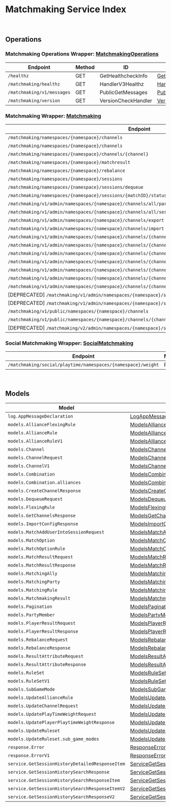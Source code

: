 # Matchmaking Service Index

&nbsp;  

## Operations

### Matchmaking Operations Wrapper:  [MatchmakingOperations](../../src/main/java/net/accelbyte/sdk/api/matchmaking/wrappers/MatchmakingOperations.java)
| Endpoint | Method | ID | Class | Example |
|---|---|---|---|---|
| `/healthz` | GET | GetHealthcheckInfo | [GetHealthcheckInfo](../../src/main/java/net/accelbyte/sdk/api/matchmaking/operations/matchmaking_operations/GetHealthcheckInfo.java) | [GetHealthcheckInfo](../../samples/cli/src/main/java/net/accelbyte/sdk/cli/api/matchmaking/matchmaking_operations/GetHealthcheckInfo.java) |
| `/matchmaking/healthz` | GET | HandlerV3Healthz | [HandlerV3Healthz](../../src/main/java/net/accelbyte/sdk/api/matchmaking/operations/matchmaking_operations/HandlerV3Healthz.java) | [HandlerV3Healthz](../../samples/cli/src/main/java/net/accelbyte/sdk/cli/api/matchmaking/matchmaking_operations/HandlerV3Healthz.java) |
| `/matchmaking/v1/messages` | GET | PublicGetMessages | [PublicGetMessages](../../src/main/java/net/accelbyte/sdk/api/matchmaking/operations/matchmaking_operations/PublicGetMessages.java) | [PublicGetMessages](../../samples/cli/src/main/java/net/accelbyte/sdk/cli/api/matchmaking/matchmaking_operations/PublicGetMessages.java) |
| `/matchmaking/version` | GET | VersionCheckHandler | [VersionCheckHandler](../../src/main/java/net/accelbyte/sdk/api/matchmaking/operations/matchmaking_operations/VersionCheckHandler.java) | [VersionCheckHandler](../../samples/cli/src/main/java/net/accelbyte/sdk/cli/api/matchmaking/matchmaking_operations/VersionCheckHandler.java) |

### Matchmaking Wrapper:  [Matchmaking](../../src/main/java/net/accelbyte/sdk/api/matchmaking/wrappers/Matchmaking.java)
| Endpoint | Method | ID | Class | Example |
|---|---|---|---|---|
| `/matchmaking/namespaces/{namespace}/channels` | GET | GetAllChannelsHandler | [GetAllChannelsHandler](../../src/main/java/net/accelbyte/sdk/api/matchmaking/operations/matchmaking/GetAllChannelsHandler.java) | [GetAllChannelsHandler](../../samples/cli/src/main/java/net/accelbyte/sdk/cli/api/matchmaking/matchmaking/GetAllChannelsHandler.java) |
| `/matchmaking/namespaces/{namespace}/channels` | POST | CreateChannelHandler | [CreateChannelHandler](../../src/main/java/net/accelbyte/sdk/api/matchmaking/operations/matchmaking/CreateChannelHandler.java) | [CreateChannelHandler](../../samples/cli/src/main/java/net/accelbyte/sdk/cli/api/matchmaking/matchmaking/CreateChannelHandler.java) |
| `/matchmaking/namespaces/{namespace}/channels/{channel}` | DELETE | DeleteChannelHandler | [DeleteChannelHandler](../../src/main/java/net/accelbyte/sdk/api/matchmaking/operations/matchmaking/DeleteChannelHandler.java) | [DeleteChannelHandler](../../samples/cli/src/main/java/net/accelbyte/sdk/cli/api/matchmaking/matchmaking/DeleteChannelHandler.java) |
| `/matchmaking/namespaces/{namespace}/matchresult` | POST | StoreMatchResults | [StoreMatchResults](../../src/main/java/net/accelbyte/sdk/api/matchmaking/operations/matchmaking/StoreMatchResults.java) | [StoreMatchResults](../../samples/cli/src/main/java/net/accelbyte/sdk/cli/api/matchmaking/matchmaking/StoreMatchResults.java) |
| `/matchmaking/namespaces/{namespace}/rebalance` | POST | Rebalance | [Rebalance](../../src/main/java/net/accelbyte/sdk/api/matchmaking/operations/matchmaking/Rebalance.java) | [Rebalance](../../samples/cli/src/main/java/net/accelbyte/sdk/cli/api/matchmaking/matchmaking/Rebalance.java) |
| `/matchmaking/namespaces/{namespace}/sessions` | POST | QueueSessionHandler | [QueueSessionHandler](../../src/main/java/net/accelbyte/sdk/api/matchmaking/operations/matchmaking/QueueSessionHandler.java) | [QueueSessionHandler](../../samples/cli/src/main/java/net/accelbyte/sdk/cli/api/matchmaking/matchmaking/QueueSessionHandler.java) |
| `/matchmaking/namespaces/{namespace}/sessions/dequeue` | POST | DequeueSessionHandler | [DequeueSessionHandler](../../src/main/java/net/accelbyte/sdk/api/matchmaking/operations/matchmaking/DequeueSessionHandler.java) | [DequeueSessionHandler](../../samples/cli/src/main/java/net/accelbyte/sdk/cli/api/matchmaking/matchmaking/DequeueSessionHandler.java) |
| `/matchmaking/namespaces/{namespace}/sessions/{matchID}/status` | GET | QuerySessionHandler | [QuerySessionHandler](../../src/main/java/net/accelbyte/sdk/api/matchmaking/operations/matchmaking/QuerySessionHandler.java) | [QuerySessionHandler](../../samples/cli/src/main/java/net/accelbyte/sdk/cli/api/matchmaking/matchmaking/QuerySessionHandler.java) |
| `/matchmaking/v1/admin/namespaces/{namespace}/channels/all/parties` | GET | GetAllPartyInAllChannel | [GetAllPartyInAllChannel](../../src/main/java/net/accelbyte/sdk/api/matchmaking/operations/matchmaking/GetAllPartyInAllChannel.java) | [GetAllPartyInAllChannel](../../samples/cli/src/main/java/net/accelbyte/sdk/cli/api/matchmaking/matchmaking/GetAllPartyInAllChannel.java) |
| `/matchmaking/v1/admin/namespaces/{namespace}/channels/all/sessions/bulk` | GET | BulkGetSessions | [BulkGetSessions](../../src/main/java/net/accelbyte/sdk/api/matchmaking/operations/matchmaking/BulkGetSessions.java) | [BulkGetSessions](../../samples/cli/src/main/java/net/accelbyte/sdk/cli/api/matchmaking/matchmaking/BulkGetSessions.java) |
| `/matchmaking/v1/admin/namespaces/{namespace}/channels/export` | GET | ExportChannels | [ExportChannels](../../src/main/java/net/accelbyte/sdk/api/matchmaking/operations/matchmaking/ExportChannels.java) | [ExportChannels](../../samples/cli/src/main/java/net/accelbyte/sdk/cli/api/matchmaking/matchmaking/ExportChannels.java) |
| `/matchmaking/v1/admin/namespaces/{namespace}/channels/import` | POST | ImportChannels | [ImportChannels](../../src/main/java/net/accelbyte/sdk/api/matchmaking/operations/matchmaking/ImportChannels.java) | [ImportChannels](../../samples/cli/src/main/java/net/accelbyte/sdk/cli/api/matchmaking/matchmaking/ImportChannels.java) |
| `/matchmaking/v1/admin/namespaces/{namespace}/channels/{channelName}` | GET | GetSingleMatchmakingChannel | [GetSingleMatchmakingChannel](../../src/main/java/net/accelbyte/sdk/api/matchmaking/operations/matchmaking/GetSingleMatchmakingChannel.java) | [GetSingleMatchmakingChannel](../../samples/cli/src/main/java/net/accelbyte/sdk/cli/api/matchmaking/matchmaking/GetSingleMatchmakingChannel.java) |
| `/matchmaking/v1/admin/namespaces/{namespace}/channels/{channelName}` | PATCH | UpdateMatchmakingChannel | [UpdateMatchmakingChannel](../../src/main/java/net/accelbyte/sdk/api/matchmaking/operations/matchmaking/UpdateMatchmakingChannel.java) | [UpdateMatchmakingChannel](../../samples/cli/src/main/java/net/accelbyte/sdk/cli/api/matchmaking/matchmaking/UpdateMatchmakingChannel.java) |
| `/matchmaking/v1/admin/namespaces/{namespace}/channels/{channelName}/parties` | GET | GetAllPartyInChannel | [GetAllPartyInChannel](../../src/main/java/net/accelbyte/sdk/api/matchmaking/operations/matchmaking/GetAllPartyInChannel.java) | [GetAllPartyInChannel](../../samples/cli/src/main/java/net/accelbyte/sdk/cli/api/matchmaking/matchmaking/GetAllPartyInChannel.java) |
| `/matchmaking/v1/admin/namespaces/{namespace}/channels/{channelName}/sessions` | GET | GetAllSessionsInChannel | [GetAllSessionsInChannel](../../src/main/java/net/accelbyte/sdk/api/matchmaking/operations/matchmaking/GetAllSessionsInChannel.java) | [GetAllSessionsInChannel](../../samples/cli/src/main/java/net/accelbyte/sdk/cli/api/matchmaking/matchmaking/GetAllSessionsInChannel.java) |
| `/matchmaking/v1/admin/namespaces/{namespace}/channels/{channelName}/sessions/{matchID}` | POST | AddUserIntoSessionInChannel | [AddUserIntoSessionInChannel](../../src/main/java/net/accelbyte/sdk/api/matchmaking/operations/matchmaking/AddUserIntoSessionInChannel.java) | [AddUserIntoSessionInChannel](../../samples/cli/src/main/java/net/accelbyte/sdk/cli/api/matchmaking/matchmaking/AddUserIntoSessionInChannel.java) |
| `/matchmaking/v1/admin/namespaces/{namespace}/channels/{channelName}/sessions/{matchID}` | DELETE | DeleteSessionInChannel | [DeleteSessionInChannel](../../src/main/java/net/accelbyte/sdk/api/matchmaking/operations/matchmaking/DeleteSessionInChannel.java) | [DeleteSessionInChannel](../../samples/cli/src/main/java/net/accelbyte/sdk/cli/api/matchmaking/matchmaking/DeleteSessionInChannel.java) |
| `/matchmaking/v1/admin/namespaces/{namespace}/channels/{channelName}/sessions/{matchID}/users/{userID}` | DELETE | DeleteUserFromSessionInChannel | [DeleteUserFromSessionInChannel](../../src/main/java/net/accelbyte/sdk/api/matchmaking/operations/matchmaking/DeleteUserFromSessionInChannel.java) | [DeleteUserFromSessionInChannel](../../samples/cli/src/main/java/net/accelbyte/sdk/cli/api/matchmaking/matchmaking/DeleteUserFromSessionInChannel.java) |
| [DEPRECATED] `/matchmaking/v1/admin/namespaces/{namespace}/sessions/history/search` | GET | SearchSessions | [SearchSessions](../../src/main/java/net/accelbyte/sdk/api/matchmaking/operations/matchmaking/SearchSessions.java) | [SearchSessions](../../samples/cli/src/main/java/net/accelbyte/sdk/cli/api/matchmaking/matchmaking/SearchSessions.java) |
| [DEPRECATED] `/matchmaking/v1/admin/namespaces/{namespace}/sessions/{matchID}/history/detailed` | GET | GetSessionHistoryDetailed | [GetSessionHistoryDetailed](../../src/main/java/net/accelbyte/sdk/api/matchmaking/operations/matchmaking/GetSessionHistoryDetailed.java) | [GetSessionHistoryDetailed](../../samples/cli/src/main/java/net/accelbyte/sdk/cli/api/matchmaking/matchmaking/GetSessionHistoryDetailed.java) |
| `/matchmaking/v1/public/namespaces/{namespace}/channels` | GET | PublicGetAllMatchmakingChannel | [PublicGetAllMatchmakingChannel](../../src/main/java/net/accelbyte/sdk/api/matchmaking/operations/matchmaking/PublicGetAllMatchmakingChannel.java) | [PublicGetAllMatchmakingChannel](../../samples/cli/src/main/java/net/accelbyte/sdk/cli/api/matchmaking/matchmaking/PublicGetAllMatchmakingChannel.java) |
| `/matchmaking/v1/public/namespaces/{namespace}/channels/{channelName}` | GET | PublicGetSingleMatchmakingChannel | [PublicGetSingleMatchmakingChannel](../../src/main/java/net/accelbyte/sdk/api/matchmaking/operations/matchmaking/PublicGetSingleMatchmakingChannel.java) | [PublicGetSingleMatchmakingChannel](../../samples/cli/src/main/java/net/accelbyte/sdk/cli/api/matchmaking/matchmaking/PublicGetSingleMatchmakingChannel.java) |
| [DEPRECATED] `/matchmaking/v2/admin/namespaces/{namespace}/sessions/history/search` | GET | SearchSessionsV2 | [SearchSessionsV2](../../src/main/java/net/accelbyte/sdk/api/matchmaking/operations/matchmaking/SearchSessionsV2.java) | [SearchSessionsV2](../../samples/cli/src/main/java/net/accelbyte/sdk/cli/api/matchmaking/matchmaking/SearchSessionsV2.java) |

### Social Matchmaking Wrapper:  [SocialMatchmaking](../../src/main/java/net/accelbyte/sdk/api/matchmaking/wrappers/SocialMatchmaking.java)
| Endpoint | Method | ID | Class | Example |
|---|---|---|---|---|
| `/matchmaking/social/playtime/namespaces/{namespace}/weight` | PATCH | UpdatePlayTimeWeight | [UpdatePlayTimeWeight](../../src/main/java/net/accelbyte/sdk/api/matchmaking/operations/social_matchmaking/UpdatePlayTimeWeight.java) | [UpdatePlayTimeWeight](../../samples/cli/src/main/java/net/accelbyte/sdk/cli/api/matchmaking/social_matchmaking/UpdatePlayTimeWeight.java) |


&nbsp;  

## Models

| Model | Class |
|---|---|
| `log.AppMessageDeclaration` | [LogAppMessageDeclaration](../../src/main/java/net/accelbyte/sdk/api/matchmaking/models/LogAppMessageDeclaration.java) |
| `models.AllianceFlexingRule` | [ModelsAllianceFlexingRule](../../src/main/java/net/accelbyte/sdk/api/matchmaking/models/ModelsAllianceFlexingRule.java) |
| `models.AllianceRule` | [ModelsAllianceRule](../../src/main/java/net/accelbyte/sdk/api/matchmaking/models/ModelsAllianceRule.java) |
| `models.AllianceRuleV1` | [ModelsAllianceRuleV1](../../src/main/java/net/accelbyte/sdk/api/matchmaking/models/ModelsAllianceRuleV1.java) |
| `models.Channel` | [ModelsChannel](../../src/main/java/net/accelbyte/sdk/api/matchmaking/models/ModelsChannel.java) |
| `models.ChannelRequest` | [ModelsChannelRequest](../../src/main/java/net/accelbyte/sdk/api/matchmaking/models/ModelsChannelRequest.java) |
| `models.ChannelV1` | [ModelsChannelV1](../../src/main/java/net/accelbyte/sdk/api/matchmaking/models/ModelsChannelV1.java) |
| `models.Combination` | [ModelsCombination](../../src/main/java/net/accelbyte/sdk/api/matchmaking/models/ModelsCombination.java) |
| `models.Combination.alliances` | [ModelsCombinationAlliances](../../src/main/java/net/accelbyte/sdk/api/matchmaking/models/ModelsCombinationAlliances.java) |
| `models.CreateChannelResponse` | [ModelsCreateChannelResponse](../../src/main/java/net/accelbyte/sdk/api/matchmaking/models/ModelsCreateChannelResponse.java) |
| `models.DequeueRequest` | [ModelsDequeueRequest](../../src/main/java/net/accelbyte/sdk/api/matchmaking/models/ModelsDequeueRequest.java) |
| `models.FlexingRule` | [ModelsFlexingRule](../../src/main/java/net/accelbyte/sdk/api/matchmaking/models/ModelsFlexingRule.java) |
| `models.GetChannelsResponse` | [ModelsGetChannelsResponse](../../src/main/java/net/accelbyte/sdk/api/matchmaking/models/ModelsGetChannelsResponse.java) |
| `models.ImportConfigResponse` | [ModelsImportConfigResponse](../../src/main/java/net/accelbyte/sdk/api/matchmaking/models/ModelsImportConfigResponse.java) |
| `models.MatchAddUserIntoSessionRequest` | [ModelsMatchAddUserIntoSessionRequest](../../src/main/java/net/accelbyte/sdk/api/matchmaking/models/ModelsMatchAddUserIntoSessionRequest.java) |
| `models.MatchOption` | [ModelsMatchOption](../../src/main/java/net/accelbyte/sdk/api/matchmaking/models/ModelsMatchOption.java) |
| `models.MatchOptionRule` | [ModelsMatchOptionRule](../../src/main/java/net/accelbyte/sdk/api/matchmaking/models/ModelsMatchOptionRule.java) |
| `models.MatchResultRequest` | [ModelsMatchResultRequest](../../src/main/java/net/accelbyte/sdk/api/matchmaking/models/ModelsMatchResultRequest.java) |
| `models.MatchResultResponse` | [ModelsMatchResultResponse](../../src/main/java/net/accelbyte/sdk/api/matchmaking/models/ModelsMatchResultResponse.java) |
| `models.MatchingAlly` | [ModelsMatchingAlly](../../src/main/java/net/accelbyte/sdk/api/matchmaking/models/ModelsMatchingAlly.java) |
| `models.MatchingParty` | [ModelsMatchingParty](../../src/main/java/net/accelbyte/sdk/api/matchmaking/models/ModelsMatchingParty.java) |
| `models.MatchingRule` | [ModelsMatchingRule](../../src/main/java/net/accelbyte/sdk/api/matchmaking/models/ModelsMatchingRule.java) |
| `models.MatchmakingResult` | [ModelsMatchmakingResult](../../src/main/java/net/accelbyte/sdk/api/matchmaking/models/ModelsMatchmakingResult.java) |
| `models.Pagination` | [ModelsPagination](../../src/main/java/net/accelbyte/sdk/api/matchmaking/models/ModelsPagination.java) |
| `models.PartyMember` | [ModelsPartyMember](../../src/main/java/net/accelbyte/sdk/api/matchmaking/models/ModelsPartyMember.java) |
| `models.PlayerResultRequest` | [ModelsPlayerResultRequest](../../src/main/java/net/accelbyte/sdk/api/matchmaking/models/ModelsPlayerResultRequest.java) |
| `models.PlayerResultResponse` | [ModelsPlayerResultResponse](../../src/main/java/net/accelbyte/sdk/api/matchmaking/models/ModelsPlayerResultResponse.java) |
| `models.RebalanceRequest` | [ModelsRebalanceRequest](../../src/main/java/net/accelbyte/sdk/api/matchmaking/models/ModelsRebalanceRequest.java) |
| `models.RebalanceResponse` | [ModelsRebalanceResponse](../../src/main/java/net/accelbyte/sdk/api/matchmaking/models/ModelsRebalanceResponse.java) |
| `models.ResultAttributeRequest` | [ModelsResultAttributeRequest](../../src/main/java/net/accelbyte/sdk/api/matchmaking/models/ModelsResultAttributeRequest.java) |
| `models.ResultAttributeResponse` | [ModelsResultAttributeResponse](../../src/main/java/net/accelbyte/sdk/api/matchmaking/models/ModelsResultAttributeResponse.java) |
| `models.RuleSet` | [ModelsRuleSet](../../src/main/java/net/accelbyte/sdk/api/matchmaking/models/ModelsRuleSet.java) |
| `models.RuleSetV1` | [ModelsRuleSetV1](../../src/main/java/net/accelbyte/sdk/api/matchmaking/models/ModelsRuleSetV1.java) |
| `models.SubGameMode` | [ModelsSubGameMode](../../src/main/java/net/accelbyte/sdk/api/matchmaking/models/ModelsSubGameMode.java) |
| `models.UpdateAllianceRule` | [ModelsUpdateAllianceRule](../../src/main/java/net/accelbyte/sdk/api/matchmaking/models/ModelsUpdateAllianceRule.java) |
| `models.UpdateChannelRequest` | [ModelsUpdateChannelRequest](../../src/main/java/net/accelbyte/sdk/api/matchmaking/models/ModelsUpdateChannelRequest.java) |
| `models.UpdatePlayTimeWeightRequest` | [ModelsUpdatePlayTimeWeightRequest](../../src/main/java/net/accelbyte/sdk/api/matchmaking/models/ModelsUpdatePlayTimeWeightRequest.java) |
| `models.UpdatePlayerPlaytimeWeightResponse` | [ModelsUpdatePlayerPlaytimeWeightResponse](../../src/main/java/net/accelbyte/sdk/api/matchmaking/models/ModelsUpdatePlayerPlaytimeWeightResponse.java) |
| `models.UpdateRuleset` | [ModelsUpdateRuleset](../../src/main/java/net/accelbyte/sdk/api/matchmaking/models/ModelsUpdateRuleset.java) |
| `models.UpdateRuleset.sub_game_modes` | [ModelsUpdateRulesetSubGameModes](../../src/main/java/net/accelbyte/sdk/api/matchmaking/models/ModelsUpdateRulesetSubGameModes.java) |
| `response.Error` | [ResponseError](../../src/main/java/net/accelbyte/sdk/api/matchmaking/models/ResponseError.java) |
| `response.ErrorV1` | [ResponseErrorV1](../../src/main/java/net/accelbyte/sdk/api/matchmaking/models/ResponseErrorV1.java) |
| `service.GetSessionHistoryDetailedResponseItem` | [ServiceGetSessionHistoryDetailedResponseItem](../../src/main/java/net/accelbyte/sdk/api/matchmaking/models/ServiceGetSessionHistoryDetailedResponseItem.java) |
| `service.GetSessionHistorySearchResponse` | [ServiceGetSessionHistorySearchResponse](../../src/main/java/net/accelbyte/sdk/api/matchmaking/models/ServiceGetSessionHistorySearchResponse.java) |
| `service.GetSessionHistorySearchResponseItem` | [ServiceGetSessionHistorySearchResponseItem](../../src/main/java/net/accelbyte/sdk/api/matchmaking/models/ServiceGetSessionHistorySearchResponseItem.java) |
| `service.GetSessionHistorySearchResponseItemV2` | [ServiceGetSessionHistorySearchResponseItemV2](../../src/main/java/net/accelbyte/sdk/api/matchmaking/models/ServiceGetSessionHistorySearchResponseItemV2.java) |
| `service.GetSessionHistorySearchResponseV2` | [ServiceGetSessionHistorySearchResponseV2](../../src/main/java/net/accelbyte/sdk/api/matchmaking/models/ServiceGetSessionHistorySearchResponseV2.java) |
